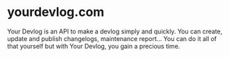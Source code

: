 # yourdevlog.com
Your Devlog is an API to make a devlog simply and quickly. You can create, update and publish changelogs, maintenance report... You can do it all of that yourself but with Your Devlog, you gain a precious time.
